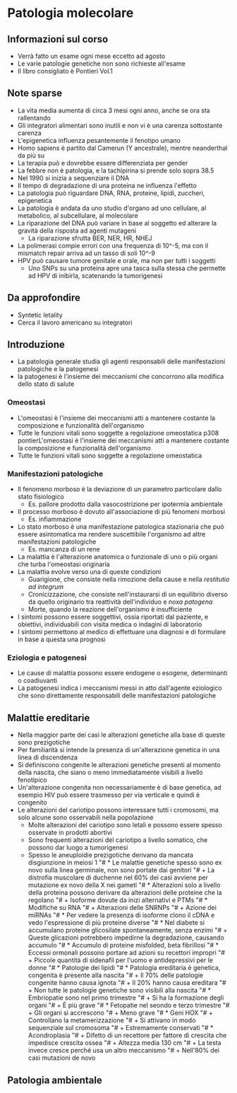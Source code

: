 # Patologia molecolare


## Informazioni sul corso
* Verrà fatto un esame ogni mese eccetto ad agosto
* Le varie patologie genetiche non sono richieste all'esame
* Il libro consigliato è Pontieri Vol.1

## Note sparse
* La vita media aumenta di circa 3 mesi ogni anno, anche se ora sta rallentando
* Gli integratori alimentari sono inutili e non vi è una carenza sottostante carenza
* L'epigenetica influenza pesantemente il fenotipo umano
* Homo sapiens è partito dal Camerun (Y ancestrale), mentre neanderthal da più su
* La terapia può e dovrebbe essere differenziata per gender
* La febbre non è patologia, e la tachipirina si prende solo sopra 38.5
* Nel 1990 si inizia a sequenziare il DNA
* Il tempo di degradazione di una proteina ne influenza l'effetto
* La patologia può riguardare DNA, RNA, proteine, lipidi, zuccheri, epigenetica
* La patologia è andata da uno studio d'organo ad uno cellulare, al metabolico, al subcellulare, al molecolare
* La riparazione del DNA può variare in base al soggetto ed alterare la gravità della risposta ad agenti mutageni
	+ La riparazione sfrutta BER, NER, HR, NHEJ
* La polimerasi compie errori con una frequenza di 10^-5, ma con il mismatch repair arriva ad un tasso di soli 10^-9
* HPV può causare tumore genitale e orale, ma non per tutti i soggetti
	+ Uno SNPs su una proteina apre una tasca sulla stessa che permette ad HPV di inibirla, scatenando la tumorigenesi

## Da approfondire
* Syntetic letality
* Cerca il lavoro americano su integratori

## Introduzione
* La patologia generale studia gli agenti responsabili delle manifestazioni patologiche e la patogenesi
* la patogenesi è l'insieme dei meccanismi che concorrono alla modifica dello stato di salute

### Omeostasi
* L'omeostasi è l'insieme dei meccanismi atti a mantenere costante la composizione e funzionalità dell'organismo
* Tutte le funzioni vitali sono soggette a regolazione omeostatica
p308 pontierL'omeostasi è l'insieme dei meccanismi atti a mantenere costante la composizione e funzionalità dell'organismo
* Tutte le funzioni vitali sono soggette a regolazione omeostatica

### Manifestazioni patologiche
* Il fenomeno morboso è la deviazione di un parametro particolare dallo stato fisiologico
	+ Es. pallore prodotto dalla vasocostrizione per ipotermia ambientale
* Il processo morboso è dovuto all'associazione di più fenomeni morbosi
	+ Es. infiammazione
* Lo stato morboso è una manifestazione patologica stazionaria che può essere asintomatica ma rendere suscettibile l'organismo ad altre manifestazioni patologiche
	+ Es. mancanza di un rene
* La malattia è l'alterazione anatomica o funzionale di uno o più organi che turba l'omeostasi originaria
* La malattia evolve verso una di queste condizioni
	+ Guarigione, che consiste nella rimozione della cause e nella *restitutio ad integrum*
	+ Cronicizzazione, che consiste nell'instaurarsi di un equilibrio diverso da quello originario tra reattività dell'individuo e *noxa patogena*
	+ Morte, quando la reazione dell'organismo è insufficiente
* I sintomi possono essere soggettivi, ossia riportati dal paziente, e obiettivi, individuabili con visita medica o indagini di laboratorio
* I sintomi permettono al medico di effettuare una diagnosi e di formulare in base a questa una prognosi

### Eziologia e patogenesi
* Le cause di malattia possono essere endogene o esogene, determinanti o coadiuvanti
* La patogenesi indica i meccanismi messi in atto dall'agente eziologico che sono direttamente responsabili delle manifestazioni patologiche

## Malattie ereditarie
* Nella maggior parte dei casi le alterazioni genetiche alla base di queste sono prezigotiche
* Per familiarità si intende la presenza di un'alterazione genetica in una linea di discendenza
* Si definiscono congenite le alterazioni genetiche presenti al momento della nascita, che siano o meno immediatamente visibili a livello fenotipico
* Un'alterazione congenita non necessariamente è di base genetica, ad esempio HIV può essere trasmesso per via verticale e quindi è congenito
* Le alterazioni del cariotipo possono interessare tutti i cromosomi, ma solo alcune sono osservabili nella popolazione
	+ Molte alterazioni del cariotipo sono letali e possono essere spesso osservate in prodotti abortivi
	+ Sono frequenti alterazioni del cariotipo a livello somatico, che possono dar luogo a tumorigenesi
	+ Spesso le aneuploidie prezigotiche derivano da mancata disgiunzione in meiosi 1
"# * Le malattie genetiche spesso sono ex novo sulla linea germinale, non sono portate dai genitori
"# 	+  La distrofia muscolare di duchenne nel 60% dei casi avviene per mutazione ex novo della X nei gameti
"# * Alterazioni solo a livello della proteina possono derivare da alterazioni delle proteine che la       regolano
"# 	+ Isoforme dovute da inizi  alternativi e PTMs
"# * Modifiche su RNA
"# 	+ Alterazioni delle SNRNPs
"# 	+ Azione dei miRNAs
"# * Per vedere la presenza di isoforme clono il cDNA e vedo l'espressione di più proteine diverse
"# * Nel diabete si accumulano proteine glicosilate spontaneamente, senza enzimi
"# 	+ Queste glicazioni potrebbero impedirne la degradazione, causando accumulo
"# * Accumulo di proteine  misfolded, beta fibrillosi
"# * Eccessi ormonali possono portare ad azioni su recettori impropri
"# 	+ Piccole quantità di sidenafil per l'uomo e antidepressivi per le donne
"# * Patologie dei lipidi
"# * Patologia ereditaria è genetica, congenita è presente alla nascita
"# 	+ Il 70% delle patologie congenite hanno causa ignota
"# 	+ Il 20% hanno causa ereditara
"# 	+ Non tutte le patologie genetiche sono visibili alla nascita
"# *  Embriopatie sono nel primo trimestre
"# 	+ Si ha la formazione degli organi
"# 	+ È più grave
"# * Fetopatie nel seondo e terzo trimestre
"# 	+ Gli organi si accrescono
"# 	+ Meno grave
"# *  Geni HOX
"# 	+ Controllano la metamerizzazione
"# 	+ Si attivano in modo sequenziale sul cromosoma
"# 	+ Estremamente conservati
"# * Acondroplasia
"# 	+ Difetto di un recettore per fattore di crescita che impedisce crescita ossea
"# 	+ Altezza media 130 cm
"# 	+ La testa invece cresce perché usa un altro meccanismo
"# 	+ Nell'80% dei casi mutazioni de novo

## Patologia ambientale

